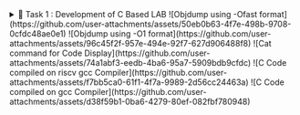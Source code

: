 
<details>
  <summary>📜 Task 1 : Development of C Based LAB 
![Objdump using -Ofast format](https://github.com/user-attachments/assets/50eb0b63-4f7e-498b-9708-0cfdc48ae0e1)
![Objdump using -O1 format](https://github.com/user-attachments/assets/96c45f2f-957e-494e-92f7-627d906488f8)
![Cat command for Code Display](https://github.com/user-attachments/assets/74a1abf3-eedb-4ba6-95a7-5909bdb9cfdc)
![C Code compiled on riscv gcc Compiler](https://github.com/user-attachments/assets/f7bb5ca0-61f1-4f7a-9989-2d56cc24463a)
![C Code compiled on gcc Compiler](https://github.com/user-attachments/assets/d38f59b1-0ba6-4279-80ef-082fbf780948)
</summary> 
  

